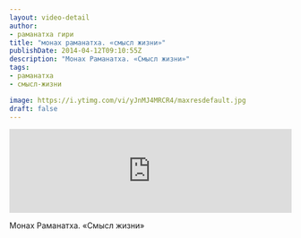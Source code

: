```yaml
---
layout: video-detail
author:
- раманатха гири
title: "монах раманатха. «смысл жизни»"
publishDate: 2014-04-12T09:10:55Z
description: "Монах Раманатха. «Смысл жизни»"
tags: 
- раманатха
- смысл-жизни

image: https://i.ytimg.com/vi/yJnMJ4MRCR4/maxresdefault.jpg
draft: false
---
```


<iframe width="100%" src="https://www.youtube.com/embed/yJnMJ4MRCR4" frameborder="0" allowfullscreen=""></iframe> 

 Монах Раманатха. «Смысл жизни»

  

 